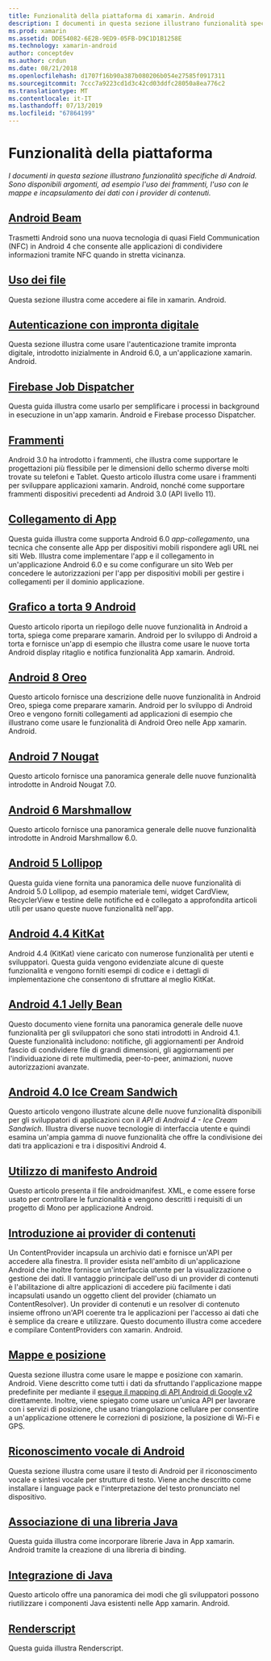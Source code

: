 ```yaml
---
title: Funzionalità della piattaforma di xamarin. Android
description: I documenti in questa sezione illustrano funzionalità specifiche di Android. Sono disponibili argomenti, ad esempio l'uso dei frammenti, l'uso con le mappe e incapsulamento dei dati con i provider di contenuti.
ms.prod: xamarin
ms.assetid: DDE54082-6E2B-9ED9-05FB-D9C1D1B1258E
ms.technology: xamarin-android
author: conceptdev
ms.author: crdun
ms.date: 08/21/2018
ms.openlocfilehash: d1707f16b90a387b080206b054e27585f0917311
ms.sourcegitcommit: 7ccc7a9223cd1d3c42cd03ddfc28050a8ea776c2
ms.translationtype: MT
ms.contentlocale: it-IT
ms.lasthandoff: 07/13/2019
ms.locfileid: "67864199"
---
```

# <a name="platform-features"></a>Funzionalità della piattaforma

_I documenti in questa sezione illustrano funzionalità specifiche di Android. Sono disponibili argomenti, ad esempio l'uso dei frammenti, l'uso con le mappe e incapsulamento dei dati con i provider di contenuti._

## <a name="android-beamandroidplatformandroid-beammd"></a>[Android Beam](~/android/platform/android-beam.md)

Trasmetti Android sono una nuova tecnologia di quasi Field Communication (NFC) in Android 4 che consente alle applicazioni di condividere informazioni tramite NFC quando in stretta vicinanza.

## <a name="working-with-filesandroidplatformfilesindexmd"></a>[Uso dei file](~/android/platform/files/index.md)

Questa sezione illustra come accedere ai file in xamarin. Android.

## <a name="fingerprint-authenticationandroidplatformfingerprint-authenticationindexmd"></a>[Autenticazione con impronta digitale](~/android/platform/fingerprint-authentication/index.md)

Questa sezione illustra come usare l'autenticazione tramite impronta digitale, introdotto inizialmente in Android 6.0, a un'applicazione xamarin. Android.


## <a name="firebase-job-dispatcherandroidplatformfirebase-job-dispatchermd"></a>[Firebase Job Dispatcher](~/android/platform/firebase-job-dispatcher.md)

Questa guida illustra come usarlo per semplificare i processi in background in esecuzione in un'app xamarin. Android e Firebase processo Dispatcher.

## <a name="fragmentsandroidplatformfragmentsindexmd"></a>[Frammenti](~/android/platform/fragments/index.md)

Android 3.0 ha introdotto i frammenti, che illustra come supportare le progettazioni più flessibile per le dimensioni dello schermo diverse molti trovate su telefoni e Tablet. Questo articolo illustra come usare i frammenti per sviluppare applicazioni xamarin. Android, nonché come supportare frammenti dispositivi precedenti ad Android 3.0 (API livello 11).



## <a name="app-linkingandroidplatformapp-linkingmd"></a>[Collegamento di App](~/android/platform/app-linking.md)

Questa guida illustra come supporta Android 6.0 _app-collegamento_, una tecnica che consente alle App per dispositivi mobili rispondere agli URL nei siti Web. Illustra come implementare l'app e il collegamento in un'applicazione Android 6.0 e su come configurare un sito Web per concedere le autorizzazioni per l'app per dispositivi mobili per gestire i collegamenti per il dominio applicazione.


## <a name="android-9-pieandroidplatformpiemd"></a>[Grafico a torta 9 Android](~/android/platform/pie.md)

Questo articolo riporta un riepilogo delle nuove funzionalità in Android a torta, spiega come preparare xamarin. Android per lo sviluppo di Android a torta e fornisce un'app di esempio che illustra come usare le nuove torta Android display ritaglio e notifica funzionalità App xamarin. Android.


## <a name="android-8-oreoandroidplatformoreomd"></a>[Android 8 Oreo](~/android/platform/oreo.md)

Questo articolo fornisce una descrizione delle nuove funzionalità in Android Oreo, spiega come preparare xamarin. Android per lo sviluppo di Android Oreo e vengono forniti collegamenti ad applicazioni di esempio che illustrano come usare le funzionalità di Android Oreo nelle App xamarin. Android.



## <a name="android-7-nougatandroidplatformnougatmd"></a>[Android 7 Nougat](~/android/platform/nougat.md)

Questo articolo fornisce una panoramica generale delle nuove funzionalità introdotte in Android Nougat 7.0.




## <a name="android-6-marshmallowandroidplatformmarshmallowmd"></a>[Android 6 Marshmallow](~/android/platform/marshmallow.md)

Questo articolo fornisce una panoramica generale delle nuove funzionalità introdotte in Android Marshmallow 6.0.




## <a name="android-5-lollipopandroidplatformlollipopmd"></a>[Android 5 Lollipop](~/android/platform/lollipop.md)

Questa guida viene fornita una panoramica delle nuove funzionalità di Android 5.0 Lollipop, ad esempio materiale temi, widget CardView, RecyclerView e testine delle notifiche ed è collegato a approfondita articoli utili per usano queste nuove funzionalità nell'app.



## <a name="android-44-kitkatandroidplatformkitkatmd"></a>[Android 4.4 KitKat](~/android/platform/kitkat.md)

Android 4.4 (KitKat) viene caricato con numerose funzionalità per utenti e sviluppatori. Questa guida vengono evidenziate alcune di queste funzionalità e vengono forniti esempi di codice e i dettagli di implementazione che consentono di sfruttare al meglio KitKat.




## <a name="android-41-jelly-beanandroidplatformjelly-beanmd"></a>[Android 4.1 Jelly Bean](~/android/platform/jelly-bean.md)

Questo documento viene fornita una panoramica generale delle nuove funzionalità per gli sviluppatori che sono stati introdotti in Android 4.1. Queste funzionalità includono: notifiche, gli aggiornamenti per Android fascio di condividere file di grandi dimensioni, gli aggiornamenti per l'individuazione di rete multimedia, peer-to-peer, animazioni, nuove autorizzazioni avanzate.



## <a name="android-40-ice-cream-sandwichandroidplatformice-cream-sandwichmd"></a>[Android 4.0 Ice Cream Sandwich](~/android/platform/ice-cream-sandwich.md)

Questo articolo vengono illustrate alcune delle nuove funzionalità disponibili per gli sviluppatori di applicazioni con il *API di Android 4 - Ice Cream Sandwich*.
Illustra diverse nuove tecnologie di interfaccia utente e quindi esamina un'ampia gamma di nuove funzionalità che offre la condivisione dei dati tra applicazioni e tra i dispositivi Android 4.


## <a name="working-with-the-android-manifestandroid-manifestmd"></a>[Utilizzo di manifesto Android](android-manifest.md)

Questo articolo presenta il file androidmanifest. XML, e come essere forse usato per controllare le funzionalità e vengono descritti i requisiti di un progetto di Mono per applicazione Android.


## <a name="introduction-to-content-providersandroidplatformcontent-providersindexmd"></a>[Introduzione ai provider di contenuti](~/android/platform/content-providers/index.md)

Un ContentProvider incapsula un archivio dati e fornisce un'API per accedere alla finestra. Il provider esista nell'ambito di un'applicazione Android che inoltre fornisce un'interfaccia utente per la visualizzazione o gestione dei dati. Il vantaggio principale dell'uso di un provider di contenuti è l'abilitazione di altre applicazioni di accedere più facilmente i dati incapsulati usando un oggetto client del provider (chiamato un ContentResolver). Un provider di contenuti e un resolver di contenuto insieme offrono un'API coerente tra le applicazioni per l'accesso ai dati che è semplice da creare e utilizzare. Questo documento illustra come accedere e compilare ContentProviders con xamarin. Android.



## <a name="maps-and-locationandroidplatformmaps-and-locationindexmd"></a>[Mappe e posizione](~/android/platform/maps-and-location/index.md)

Questa sezione illustra come usare le mappe e posizione con xamarin. Android. Viene descritto come tutti i dati da sfruttando l'applicazione mappe predefinite per mediante il [esegue il mapping di API Android di Google v2](https://developers.google.com/maps/documentation/android/) direttamente. Inoltre, viene spiegato come usare un'unica API per lavorare con i servizi di posizione, che usano triangolazione cellulare per consentire a un'applicazione ottenere le correzioni di posizione, la posizione di Wi-Fi e GPS.



## <a name="android-speechandroidplatformspeechmd"></a>[Riconoscimento vocale di Android](~/android/platform/speech.md)

Questa sezione illustra come usare il testo di Android per il riconoscimento vocale e sintesi vocale per strutture di testo. Viene anche descritto come installare i language pack e l'interpretazione del testo pronunciato nel dispositivo.


## <a name="binding-a-java-librarybinding-java-libraryindexmd"></a>[Associazione di una libreria Java](binding-java-library/index.md)

Questa guida illustra come incorporare librerie Java in App xamarin. Android tramite la creazione di una libreria di binding.

## <a name="java-integrationjava-integrationindexmd"></a>[Integrazione di Java](java-integration/index.md)

Questo articolo offre una panoramica dei modi che gli sviluppatori possono riutilizzare i componenti Java esistenti nelle App xamarin. Android.

## <a name="renderscriptrenderscriptmd"></a>[Renderscript](renderscript.md)

Questa guida illustra Renderscript.
